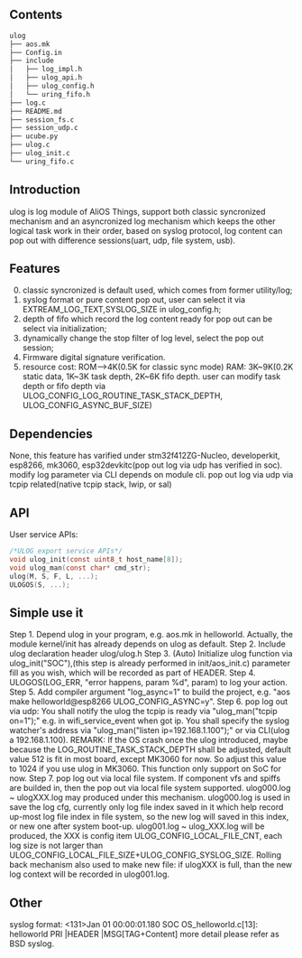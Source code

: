 ## Contents

```sh
ulog
├── aos.mk
├── Config.in
├── include
│   ├── log_impl.h
│   ├── ulog_api.h
│   ├── ulog_config.h
│   └── uring_fifo.h
├── log.c
├── README.md
├── session_fs.c
├── session_udp.c
├── ucube.py
├── ulog.c
├── ulog_init.c
└── uring_fifo.c
```

## Introduction

ulog is log module of AliOS Things, support both classic syncronized mechanism and an asyncronized log mechanism which keeps the other logical task work in their order, based on syslog protocol, log content can pop out with difference sessions(uart, udp, file system, usb).

## Features

0. classic syncronized is default used, which comes from former utility/log;
1. syslog format or pure content pop out, user can select it via EXTREAM_LOG_TEXT,SYSLOG_SIZE in ulog_config.h;
2. depth of fifo which record the log content ready for pop out can be select via initialization;
3. dynamically change the stop filter of log level, select the pop out session;
4. Firmware digital signature verification.
5. resource cost: ROM-->4K(0.5K for classic sync mode) RAM: 3K~9K(0.2K static data, 1K~3K task depth, 2K~6K fifo depth.
   user can modify task depth or fifo depth via ULOG_CONFIG_LOG_ROUTINE_TASK_STACK_DEPTH, ULOG_CONFIG_ASYNC_BUF_SIZE)

## Dependencies

None, this feature has varified under stm32f412ZG-Nucleo, developerkit, esp8266, mk3060, esp32devkitc(pop out log via udp has verified in soc).
modify log parameter via CLI depends on module cli.
pop out log via udp via tcpip related(native tcpip stack, lwip, or sal)

## API

User service APIs:

```c
/*ULOG export service APIs*/
void ulog_init(const uint8_t host_name[8]);
void ulog_man(const char* cmd_str);
ulog(M, S, F, L, ...);
ULOGOS(S, ...);
```

## Simple use it
Step 1. Depend ulog in your program, e.g. aos.mk in helloworld. Actually, the module kernel/init has already depends on ulog as default.
Step 2. Include ulog declaration header ulog/ulog.h
Step 3. (Auto) Initialize ulog function via ulog_init("SOC"),(this step is already performed in init/aos_init.c) parameter fill as you wish, which will be recorded as part of HEADER.
Step 4. ULOGOS(LOG_ERR, "error happens, param %d", param) to log your action.
Step 5. Add compiler argument "log_async=1" to build the project, e.g. "aos make helloworld@esp8266 ULOG_CONFIG_ASYNC=y".
Step 6. pop log out via udp: You shall notify the ulog the tcpip is ready via "ulog_man("tcpip on=1");" e.g. in wifi_service_event when got ip. You shall specify the syslog watcher's address via "ulog_man("listen ip=192.168.1.100");" or via CLI(ulog a 192.168.1.100).
REMARK: If the OS crash once the ulog introduced, maybe because the LOG_ROUTINE_TASK_STACK_DEPTH shall be adjusted, default value 512 is fit in most board, except MK3060 for now. So adjust this value to 1024 if you use ulog in MK3060.
This function only support on SoC for now.
Step 7. pop log out via local file system. If component vfs and spiffs are builded in, then the pop out via local file system supported. ulog000.log ~ ulogXXX.log may produced under this mechanism.
ulog000.log is used in save the log cfg, currently only log file index saved in it which help record up-most log file index in file system, so the new log will saved in this index, or new one after system boot-up.
ulog001.log ~ ulog_XXX.log will be produced, the XXX is config item ULOG_CONFIG_LOCAL_FILE_CNT, each log size is not larger than ULOG_CONFIG_LOCAL_FILE_SIZE+ULOG_CONFIG_SYSLOG_SIZE.
Rolling back mechanism also used to make new file: if ulogXXX is full, than the new log context will be recorded in ulog001.log.

## Other

syslog format:
<131>Jan 01 00:00:01.180 SOC OS_helloworld.c[13]: helloworld
PRI  |HEADER                 |MSG[TAG+Content]
more detail please refer as BSD syslog.
